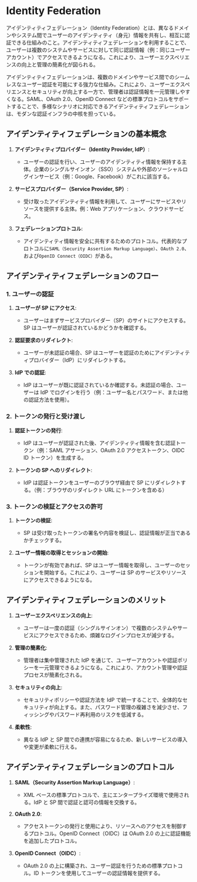 # Identity Federation

アイデンティティフェデレーション（Identity Federation）とは、異なるドメインやシステム間でユーザーのアイデンティティ（身元）情報を共有し、相互に認証できる仕組みのこと。アイデンティティフェデレーションを利用することで、ユーザーは複数のシステムやサービスに対して同じ認証情報（例：同じユーザーアカウント）でアクセスできるようになる。これにより、ユーザーエクスペリエンスの向上と管理の簡素化が図られる。

アイデンティティフェデレーションは、複数のドメインやサービス間でのシームレスなユーザー認証を可能にする強力な仕組み。これにより、ユーザーエクスペリエンスとセキュリティが向上する一方で、管理者は認証情報を一元管理しやすくなる。SAML、OAuth 2.0、OpenID Connect などの標準プロトコルをサポートすることで、多様なシナリオに対応できるアイデンティティフェデレーションは、モダンな認証インフラの中核を担っている。

## アイデンティティフェデレーションの基本概念

1. **アイデンティティプロバイダー（Identity Provider, IdP）**:

   - ユーザーの認証を行い、ユーザーのアイデンティティ情報を保持する主体。企業のシングルサインオン（SSO）システムや外部のソーシャルログインサービス（例：Google、Facebook）がこれに該当する。

2. **サービスプロバイダー（Service Provider, SP）**:

   - 受け取ったアイデンティティ情報を利用して、ユーザーにサービスやリソースを提供する主体。例：Web アプリケーション、クラウドサービス。

3. **フェデレーションプロトコル**:
   - アイデンティティ情報を安全に共有するためのプロトコル。代表的なプロトコルに`SAML（Security Assertion Markup Language）`、`OAuth 2.0`、および`OpenID Connect（OIDC）`がある。

## アイデンティティフェデレーションのフロー

### 1. ユーザーの認証

1. **ユーザーが SP にアクセス**:

   - ユーザーはまずサービスプロバイダー（SP）のサイトにアクセスする。SP はユーザーが認証されているかどうかを確認する。

2. **認証要求のリダイレクト**:

   - ユーザーが未認証の場合、SP はユーザーを認証のためにアイデンティティプロバイダー（IdP）にリダイレクトする。

3. **IdP での認証**:
   - IdP はユーザーが既に認証されているか確認する。未認証の場合、ユーザーは IdP でログインを行う（例：ユーザー名とパスワード、または他の認証方法を使用）。

### 2. トークンの発行と受け渡し

1. **認証トークンの発行**:

   - IdP はユーザーが認証された後、アイデンティティ情報を含む認証トークン（例：SAML アサーション、OAuth 2.0 アクセストークン、OIDC ID トークン）を生成する。

2. **トークンの SP へのリダイレクト**:
   - IdP は認証トークンをユーザーのブラウザ経由で SP にリダイレクトする。（例：ブラウザのリダイレクト URL にトークンを含める）

### 3. トークンの検証とアクセスの許可

1. **トークンの検証**:

   - SP は受け取ったトークンの署名や内容を検証し、認証情報が正当であるかチェックする。

2. **ユーザー情報の取得とセッションの開始**:
   - トークンが有効であれば、SP はユーザー情報を取得し、ユーザーのセッションを開始する。これにより、ユーザーは SP のサービスやリソースにアクセスできるようになる。

## アイデンティティフェデレーションのメリット

1. **ユーザーエクスペリエンスの向上**:

   - ユーザーは一度の認証（シングルサインオン）で複数のシステムやサービスにアクセスできるため、煩雑なログインプロセスが減少する。

2. **管理の簡素化**:

   - 管理者は集中管理された IdP を通じて、ユーザーアカウントや認証ポリシーを一元管理できるようになる。これにより、アカウント管理や認証プロセスが簡素化される。

3. **セキュリティの向上**:

   - セキュリティポリシーや認証方法を IdP で統一することで、全体的なセキュリティが向上する。また、パスワード管理の複雑さを減少させ、フィッシングやパスワード再利用のリスクを低減する。

4. **柔軟性**:
   - 異なる IdP と SP 間での連携が容易になるため、新しいサービスの導入や変更が柔軟に行える。

## アイデンティティフェデレーションのプロトコル

1. **SAML（Security Assertion Markup Language）**:
   - XML ベースの標準プロトコルで、主にエンタープライズ環境で使用される。IdP と SP 間で認証と認可の情報を交換する。
2. **OAuth 2.0**:

   - アクセストークンの発行と使用により、リソースへのアクセスを制御するプロトコル。OpenID Connect（OIDC）は OAuth 2.0 の上に認証機能を追加したプロトコル。

3. **OpenID Connect（OIDC）**:
   - OAuth 2.0 の上に構築され、ユーザー認証を行うための標準プロトコル。ID トークンを使用してユーザーの認証情報を提供する。
